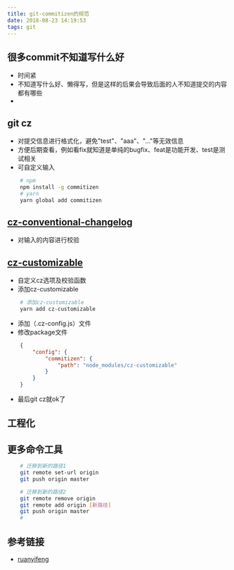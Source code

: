 ```yaml
---
title: git-commitizen的规范
date: 2018-08-23 14:19:53
tags: git
---
```


## 很多commit不知道写什么好
- 时间紧
- 不知道写什么好、懒得写，但是这样的后果会导致后面的人不知道提交的内容都有哪些
- 

## git cz
- 对提交信息进行格式化，避免"test"、"aaa"、"..."等无效信息
- 方便后期查看，例如看fix就知道是单纯的bugfix、feat是功能开发、test是测试相关
- 可自定义输入
``` bash
    # npm
    npm install -g commitizen
    # yarn
    yarn global add commitizen
```

## [cz-conventional-changelog](https://github.com/conventional-changelog/conventional-changelog)
- 对输入的内容进行校验

## [cz-customizable](https://github.com/leonardoanalista/cz-customizable)
- 自定义cz选项及校验函数
- 添加cz-customizable
```bash 
    # 添加cz-customizable
    yarn add cz-customizable
 ```
- 添加（.cz-config.js）文件
- 修改package文件
``` json
    {
        "config": {
            "commitizen": {
                "path": "node_modules/cz-customizable"
            }
        }
    }
```
- 最后git cz就ok了

## 工程化

## 更多命令工具
``` bash
    # 迁移到新的路径1
    git remote set-url origin
    git push origin master

    # 迁移到新的路径2
    git remote remove origin
    git remote add origin [新路径]
    git push origin master
    #
```

## 参考链接
- [ruanyifeng](http://www.ruanyifeng.com/blog/2016/01/commit_message_change_log.html)